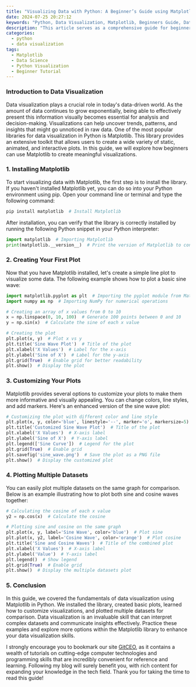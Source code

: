 ```yaml
---
title: "Visualizing Data with Python: A Beginner’s Guide using Matplotlib"
date: 2024-07-25 20:27:12
keywords: "Python, Data Visualization, Matplotlib, Beginners Guide, Data Science"
description: "This article serves as a comprehensive guide for beginners looking to visualize data using Python's Matplotlib library. It covers the essential concepts of data visualization, the installation of Matplotlib, how to create basic plots, and tips for enhancing visualizations. By following the provided examples and explanations, readers will gain a solid understanding of how to effectively communicate data-driven insights through visual means."
categories:
  - python
  - data visualization
tags:
  - Matplotlib
  - Data Science
  - Python Visualization
  - Beginner Tutorial
---
```


### Introduction to Data Visualization

Data visualization plays a crucial role in today's data-driven world. As the amount of data continues to grow exponentially, being able to effectively present this information visually becomes essential for analysis and decision-making. Visualizations can help uncover trends, patterns, and insights that might go unnoticed in raw data. One of the most popular libraries for data visualization in Python is Matplotlib. This library provides an extensive toolkit that allows users to create a wide variety of static, animated, and interactive plots. In this guide, we will explore how beginners can use Matplotlib to create meaningful visualizations. 

<!-- more -->

### 1. Installing Matplotlib

To start visualizing data with Matplotlib, the first step is to install the library. If you haven't installed Matplotlib yet, you can do so into your Python environment using pip. Open your command line or terminal and type the following command:

```bash
pip install matplotlib  # Install Matplotlib
```

After installation, you can verify that the library is correctly installed by running the following Python snippet in your Python interpreter:

```python
import matplotlib  # Importing Matplotlib
print(matplotlib.__version__)  # Print the version of Matplotlib to confirm installation
```

### 2. Creating Your First Plot

Now that you have Matplotlib installed, let's create a simple line plot to visualize some data. The following example shows how to plot a basic sine wave:

```python
import matplotlib.pyplot as plt  # Importing the pyplot module from Matplotlib
import numpy as np  # Importing NumPy for numerical operations

# Creating an array of x values from 0 to 10
x = np.linspace(0, 10, 100)  # Generate 100 points between 0 and 10
y = np.sin(x)  # Calculate the sine of each x value

# Creating the plot
plt.plot(x, y)  # Plot x vs y
plt.title('Sine Wave Plot')  # Title of the plot
plt.xlabel('X Values')  # Label for the x-axis
plt.ylabel('Sine of X')  # Label for the y-axis
plt.grid(True)  # Enable grid for better readability
plt.show()  # Display the plot
```

### 3. Customizing Your Plots

Matplotlib provides several options to customize your plots to make them more informative and visually appealing. You can change colors, line styles, and add markers. Here's an enhanced version of the sine wave plot:

```python
# Customizing the plot with different color and line style
plt.plot(x, y, color='blue', linestyle='--', marker='o', markersize=5)  # Customizing plot style
plt.title('Customized Sine Wave Plot')  # Title of the plot
plt.xlabel('X Values')  # X-axis label
plt.ylabel('Sine of X')  # Y-axis label
plt.legend(['Sine Curve'])  # Legend for the plot
plt.grid(True)  # Enable grid
plt.savefig('sine_wave.png')  # Save the plot as a PNG file
plt.show()  # Display the customized plot
```

### 4. Plotting Multiple Datasets

You can easily plot multiple datasets on the same graph for comparison. Below is an example illustrating how to plot both sine and cosine waves together:

```python
# Calculating the cosine of each x value
y2 = np.cos(x)  # Calculate the cosine

# Plotting sine and cosine on the same graph
plt.plot(x, y, label='Sine Wave', color='blue')  # Plot sine
plt.plot(x, y2, label='Cosine Wave', color='orange')  # Plot cosine
plt.title('Sine and Cosine Waves')  # Title of the combined plot
plt.xlabel('X Values')  # X-axis label
plt.ylabel('Value')  # Y-axis label
plt.legend()  # Show legend
plt.grid(True)  # Enable grid
plt.show()  # Display the multiple datasets plot
```

### 5. Conclusion

In this guide, we covered the fundamentals of data visualization using Matplotlib in Python. We installed the library, created basic plots, learned how to customize visualizations, and plotted multiple datasets for comparison. Data visualization is an invaluable skill that can interpret complex datasets and communicate insights effectively. Practice these examples and explore more options within the Matplotlib library to enhance your data visualization skills. 

I strongly encourage you to bookmark our site [GitCEO](https://gitceo.com), as it contains a wealth of tutorials on cutting-edge computer technologies and programming skills that are incredibly convenient for reference and learning. Following my blog will surely benefit you, with rich content for expanding your knowledge in the tech field. Thank you for taking the time to read this guide!